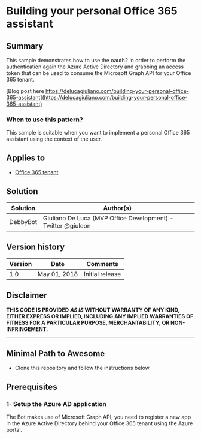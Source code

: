# Building your personal Office 365 assistant #

## Summary ##

This sample demonstrates how to use the oauth2 in order to perform the authentication again the Azure Active Directory and grabbing an access token that can be used to consume the Microsoft Graph API for your Office 365 tenant.

[Blog post here https://delucagiuliano.com/building-your-personal-office-365-assistant](https://delucagiuliano.com/building-your-personal-office-365-assistant)

### When to use this pattern? ###
This sample is suitable when you want to implement a personal Office 365 assistant using the context of the user. 


## Applies to

* [Office 365 tenant](https://dev.office.com/sharepoint/docs/spfx/set-up-your-development-environment)

## Solution

Solution|Author(s)
--------|---------
DebbyBot | Giuliano De Luca (MVP Office Development) - Twitter @giuleon

## Version history

Version|Date|Comments
-------|----|--------
1.0 | May 01, 2018 | Initial release

## Disclaimer
**THIS CODE IS PROVIDED *AS IS* WITHOUT WARRANTY OF ANY KIND, EITHER EXPRESS OR IMPLIED, INCLUDING ANY IMPLIED WARRANTIES OF FITNESS FOR A PARTICULAR PURPOSE, MERCHANTABILITY, OR NON-INFRINGEMENT.**

---

## Minimal Path to Awesome

- Clone this repository and follow the instructions below

## Prerequisites ##
 
### 1- Setup the Azure AD application ###

The Bot makes use of Microsoft Graph API, you need to register a new app in the Azure Active Directory behind your Office 365 tenant using the Azure portal.
